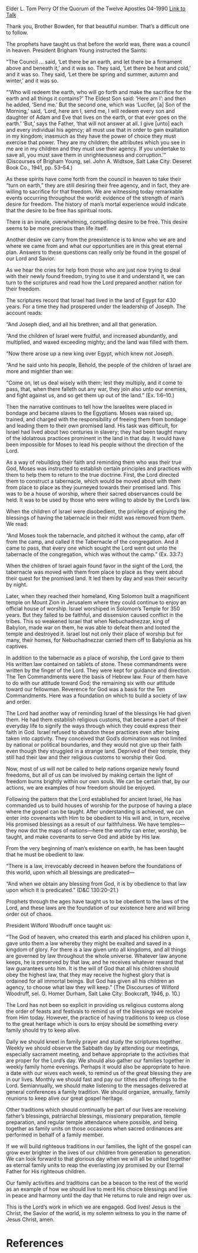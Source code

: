 Elder L. Tom Perry
Of the Quorum of the Twelve Apostles
04-1990
[Link to Talk](https://www.churchofjesuschrist.org/study/general-conference/1990/04/family-traditions?lang=eng)

Thank you, Brother Bowden, for that beautiful number. That’s a difficult one to follow.

The prophets have taught us that before the world was, there was a council in heaven. President Brigham Young instructed the Saints:

“The Council … said, ‘Let there be an earth, and let there be a firmament above and beneath it,’ and it was so. They said, ‘Let there be heat and cold,’ and it was so. They said, ‘Let there be spring and summer, autumn and winter,’ and it was so.

“‘Who will redeem the earth, who will go forth and make the sacrifice for the earth and all things it contains?’ The Eldest Son said: ‘Here am I’: and then he added, ‘Send me.’ But the second one, which was ‘Lucifer, [a] Son of the Morning,’ said, ‘Lord, here am I, send me, I will redeem every son and daughter of Adam and Eve that lives on the earth, or that ever goes on the earth.’ ‘But,’ says the Father, ‘that will not answer at all. I give [unto] each and every individual his agency; all must use that in order to gain exaltation in my kingdom; inasmuch as they have the power of choice they must exercise that power. They are my children; the attributes which you see in me are in my children and they must use their agency. If you undertake to save all, you must save them in unrighteousness and corruption.’” (Discourses of Brigham Young, sel. John A. Widtsoe, Salt Lake City: Deseret Book Co., 1941, pp. 53–54.)

As these spirits have come forth from the council in heaven to take their “turn on earth,” they are still desiring their free agency, and in fact, they are willing to sacrifice for that freedom. We are witnessing today remarkable events occurring throughout the world: evidence of the strength of man’s desire for freedom. The history of man’s mortal experience would indicate that the desire to be free has spiritual roots.

There is an innate, overwhelming, compelling desire to be free. This desire seems to be more precious than life itself.

Another desire we carry from the preexistence is to know who we are and where we came from and what our opportunities are in this great eternal plan. Answers to these questions can really only be found in the gospel of our Lord and Savior.

As we hear the cries for help from those who are just now trying to deal with their newly found freedom, trying to use it and understand it, we can turn to the scriptures and read how the Lord prepared another nation for their freedom.

The scriptures record that Israel had lived in the land of Egypt for 430 years. For a time they had prospered under the leadership of Joseph. The account reads:

“And Joseph died, and all his brethren, and all that generation.

“And the children of Israel were fruitful, and increased abundantly, and multiplied, and waxed exceeding mighty; and the land was filled with them.

“Now there arose up a new king over Egypt, which knew not Joseph.

“And he said unto his people, Behold, the people of the children of Israel are more and mightier than we:

“Come on, let us deal wisely with them; lest they multiply, and it come to pass, that, when there falleth out any war, they join also unto our enemies, and fight against us, and so get them up out of the land.” (Ex. 1:6–10.)

Then the narrative continues to tell how the Israelites were placed in bondage and became slaves to the Egyptians. Moses was raised up, trained, and charged with the responsibility of freeing them from bondage and leading them to their own promised land. His task was difficult, for Israel had lived about two centuries in slavery; they had been taught many of the idolatrous practices prominent in the land in that day. It would have been impossible for Moses to lead his people without the direction of the Lord.

As a way of rebuilding their faith and reminding them who was their true God, Moses was instructed to establish certain principles and practices with them to help them to return to the true doctrine. First, the Lord directed them to construct a tabernacle, which would be moved about with them from place to place as they journeyed towards their promised land. This was to be a house of worship, where their sacred observances could be held. It was to be used by those who were willing to abide by the Lord’s law.

When the children of Israel were disobedient, the privilege of enjoying the blessings of having the tabernacle in their midst was removed from them. We read:

“And Moses took the tabernacle, and pitched it without the camp, afar off from the camp, and called it the Tabernacle of the congregation. And it came to pass, that every one which sought the Lord went out unto the tabernacle of the congregation, which was without the camp.” (Ex. 33:7.)

When the children of Israel again found favor in the sight of the Lord, the tabernacle was moved with them from place to place as they went about their quest for the promised land. It led them by day and was their security by night.

Later, when they reached their homeland, King Solomon built a magnificent temple on Mount Zion in Jerusalem where they could continue to enjoy an official house of worship. Israel worshiped in Solomon’s Temple for 350 years. But they failed to be faithful, and dissension caused conflict in the tribes. This so weakened Israel that when Nebuchadnezzar, king of Babylon, made war on them, he was able to defeat them and looted the temple and destroyed it. Israel lost not only their place of worship but for many, their homes, for Nebuchadnezzar carried them off to Babylonia as his captives.

In addition to the tabernacle as a place of worship, the Lord gave to them His written law contained on tablets of stone. These commandments were written by the finger of the Lord. They were kept for guidance and direction. The Ten Commandments were the basis of Hebrew law. Four of them have to do with our attitude toward God; the remaining six with our attitude toward our fellowman. Reverence for God was a basis for the Ten Commandments. Here was a foundation on which to build a society of law and order.

The Lord had another way of reminding Israel of the blessings He had given them. He had them establish religious customs, that became a part of their everyday life to signify the ways through which they could express their faith in God. Israel refused to abandon these practices even after being taken into captivity. They conceived that God’s domination was not limited by national or political boundaries, and they would not give up their faith even though they struggled in a strange land. Deprived of their temple, they still had their law and their religious customs to worship their God.

Now, most of us will not be called to help nations organize newly found freedoms, but all of us can be involved by making certain the light of freedom burns brightly within our own souls. We can be certain that, by our actions, we are examples of how freedom should be enjoyed.

Following the pattern that the Lord established for ancient Israel, He has commanded us to build houses of worship for the purpose of having a place where the gospel can be taught. After understanding is achieved, we can enter into covenants with Him to be obedient to His will and, in turn, receive His promised blessings as a result of our faithfulness. We have temples—they now dot the maps of nations—here the worthy can enter, worship, be taught, and make covenants to serve God and abide by His law.

From the very beginning of man’s existence on earth, he has been taught that he must be obedient to law.

“There is a law, irrevocably decreed in heaven before the foundations of this world, upon which all blessings are predicated—

“And when we obtain any blessing from God, it is by obedience to that law upon which it is predicated.” (D&C 130:20–21.)

Prophets through the ages have taught us to be obedient to the laws of the Lord, and these laws are the foundation of our existence here and will bring order out of chaos.

President Wilford Woodruff once taught us:

“The God of heaven, who created this earth and placed his children upon it, gave unto them a law whereby they might be exalted and saved in a kingdom of glory. For there is a law given unto all kingdoms, and all things are governed by law throughout the whole universe. Whatever law anyone keeps, he is preserved by that law, and he receives whatever reward that law guarantees unto him. It is the will of God that all his children should obey the highest law, that they may receive the highest glory that is ordained for all immortal beings. But God has given all his children an agency, to choose what law they will keep.” (The Discourses of Wilford Woodruff, sel. G. Homer Durham, Salt Lake City: Bookcraft, 1946, p. 10.)

The Lord has not been so explicit in providing us religious customs along the order of feasts and festivals to remind us of the blessings we receive from Him today. However, the practice of having traditions to keep us close to the great heritage which is ours to enjoy should be something every family should try to keep alive.

Daily we should kneel in family prayer and study the scriptures together. Weekly we should observe the Sabbath day by attending our meetings, especially sacrament meeting, and behave appropriate to the activities that are proper for the Lord’s day. We should also gather our families together in weekly family home evenings. Perhaps it would also be appropriate to have a date with our wives each week, to remind us of the great blessing they are in our lives. Monthly we should fast and pay our tithes and offerings to the Lord. Semiannually, we should make listening to the messages delivered at general conferences a family tradition. We should organize, annually, family reunions to keep alive our great gospel heritage.

Other traditions which should continually be part of our lives are receiving father’s blessings, patriarchal blessings, missionary preparation, temple preparation, and regular temple attendance where possible, and being together as family units on those occasions when sacred ordinances are performed in behalf of a family member.

If we will build righteous traditions in our families, the light of the gospel can grow ever brighter in the lives of our children from generation to generation. We can look forward to that glorious day when we will all be united together as eternal family units to reap the everlasting joy promised by our Eternal Father for His righteous children.

Our family activities and traditions can be a beacon to the rest of the world as an example of how we should live to merit His choice blessings and live in peace and harmony until the day that He returns to rule and reign over us.

This is the Lord’s work in which we are engaged. God lives! Jesus is the Christ, the Savior of the world, is my solemn witness to you in the name of Jesus Christ, amen.

# References
